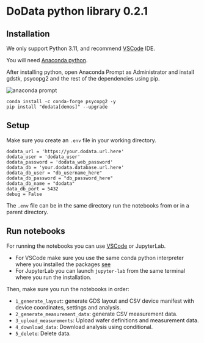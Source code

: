 # DoData python library 0.2.1

## Installation

We only support Python 3.11, and recommend [VSCode](https://code.visualstudio.com/) IDE.

You will need [Anaconda python](https://www.anaconda.com/download/).

After installing python, open Anaconda Prompt as Administrator and install gdstk, psycopg2 and the rest of the dependencies using pip.

![anaconda prompt](https://i.imgur.com/eKk2bbs.png)

```
conda install -c conda-forge psycopg2 -y
pip install "dodata[demos]" --upgrade
```

## Setup

Make sure you create an `.env` file in your working directory.

```
dodata_url = 'https://your.dodata.url.here'
dodata_user = 'dodata_user'
dodata_password = 'dodata_web_password'
dodata_db = 'your.dodata.database.url.here'
dodata_db_user = "db_username_here"
dodata_db_password = "db_password_here"
dodata_db_name = "dodata"
data_db_port = 5432
debug = False
```

The `.env` file can be in the same directory run the notebooks from or in a parent directory.

## Run notebooks

For running the notebooks you can use [VSCode](https://gdsfactory.github.io/gdsfactory/notebooks/_3_vscode.html) or JupyterLab.

- For VSCode make sure you use the same conda python interpreter where you installed the packages [see](https://gdsfactory.github.io/gdsfactory/notebooks/_3_vscode.html)
- For JupyterLab you can launch `jupyter-lab` from the same terminal where you run the installation.

Then, make sure you run the notebooks in order:

- `1_generate_layout`: generate GDS layout and CSV device manifest with device coordinates, settings and analysis.
- `2_generate_measurement_data`: generate CSV measurement data.
- `3_upload_measurements`: Upload wafer definitions and measurement data.
- `4_download_data`: Download analysis using conditional.
- `5_delete`: Delete data.
